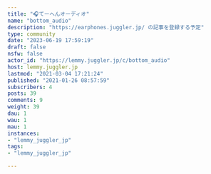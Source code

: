 ```yaml
---
title: "🎧てーへんオーディオ" 
name: "bottom_audio"
description: "https://earphones.juggler.jp/ の記事を登録する予定"
type: community
date: "2023-06-19 17:59:19"
draft: false
nsfw: false
actor_id: "https://lemmy.juggler.jp/c/bottom_audio"
host: lemmy.juggler.jp
lastmod: "2021-03-04 17:21:24"
published: "2021-01-26 08:57:59"
subscribers: 4
posts: 39
comments: 9
weight: 39
dau: 1
wau: 1
mau: 1
instances:
- "lemmy_juggler_jp"
tags: 
- "lemmy_juggler_jp"

---
```

